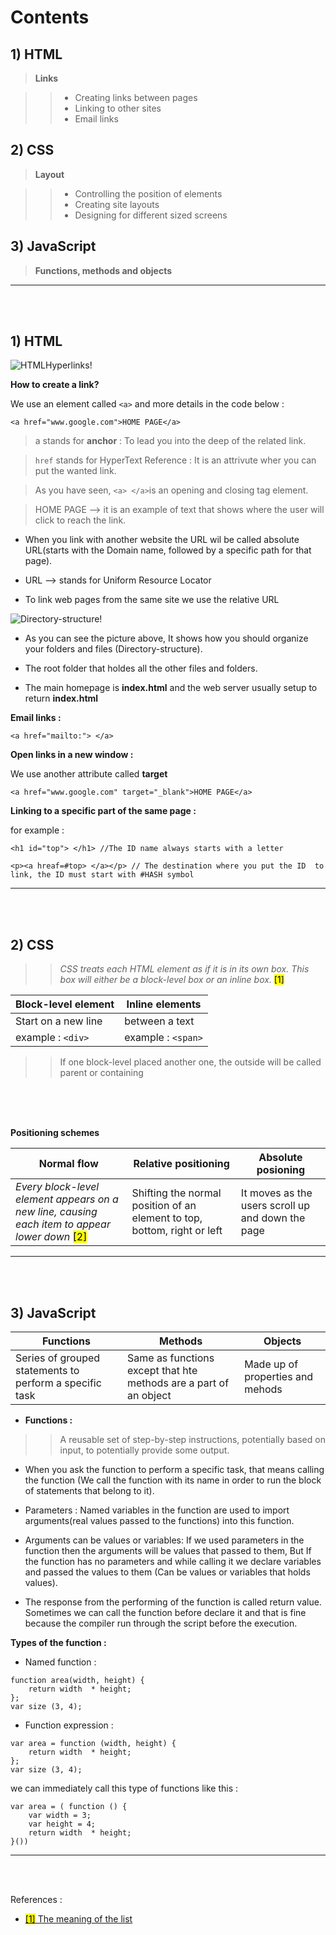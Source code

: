 # Contents 

## 1) HTML

> **Links**

>> * Creating links between pages
>> * Linking to other sites
>> * Email links

## 2) CSS

> **Layout**

>> * Controlling the position of elements
>> * Creating site layouts
>> * Designing for different sized screens

## 3) JavaScript

> **Functions, methods and objects**


<hr>
<br>
<br>

## 1) HTML


![HTMLHyperlinks!](https://weblog.west-wind.com/images/2019/Non-Navigating-Links-for-JavaScript-Handling/EmptyHref.png)


**How to create a link?**

We use an element called ``<a>`` and more details in the code below :

```
<a href="www.google.com">HOME PAGE</a>
```

> a stands for **anchor** : To lead you into the deep of the related link.

> ``href`` stands for HyperText Reference : It is an attrivute wher you can put the wanted link.

> As you have seen, ``<a> </a>``is an opening and closing tag element. 

> HOME PAGE --> it is an example of text that shows where the user will click to reach the link.

* When you link with another website the URL wil be called absolute URL(starts with the Domain name, followed by a specific path for that page).

* URL --> stands for Uniform Resource Locator

* To link web pages from the same site we use the relative URL

![Directory-structure!](https://i.imgur.com/NwLFL4V.png)

* As you can see the picture above, It shows how you should organize your folders and files (Directory-structure).

* The root folder that holdes all the other files and folders.

* The main homepage is **index.html** and the web server usually setup to return **index.html**



**Email links  :**

```
<a href="mailto:"> </a>
```

**Open links in a new window :**

We use another attribute called **target**

```
<a href="www.google.com" target="_blank">HOME PAGE</a>
```

**Linking to a specific part of the same page  :**

for example : 

```
<h1 id="top"> </h1> //The ID name always starts with a letter

<p><a hreaf=#top> </a></p> // The destination where you put the ID  to link, the ID must start with #HASH symbol
```


<hr>
<br>
<br>

## 2) CSS

>> <cite> CSS treats each HTML element as if it is in its own box. This box will either be a block-level box or an inline box. </cite> <mark> [1] </mark>

| Block-level element | Inline elements    |
|---------------------|--------------------|
| Start on a new line |between a text      |
| example : ``<div>`` |example : ``<span>``|


>> If one block-level placed another one, the outside will be called parent or containing



<br>
<br>
<br>

**Positioning schemes**


| Normal flow         | Relative positioning | Absolute posioning |
|---------------------|----------------------|--------------------|
| <cite>Every block-level element appears on a new line, causing each item to appear lower down </cite>  <mark>[2]</mark>  |Shifting the normal position of an element to top, bottom, right or left| It moves as the users scroll up and down the page |


<hr>
<br>
<br>

## 3) JavaScript


| Functions           | Methods              | Objects            |
|---------------------|----------------------|--------------------|
| Series of grouped statements to perform a specific task           | Same as functions except that hte methods are a part of an object              | Made up of properties and mehods            |


+ **Functions :**

>> A reusable set of step-by-step instructions, potentially based on input, to potentially provide some output. 

* When you ask the function to perform a specific task, that means calling the function (We call the function with its name in order to run the block of statements that belong to it).

* Parameters : Named variables in the function are used to import arguments(real values passed to the functions) into this function.

* Arguments can be values or variables: If we used parameters in the function then the arguments will be values that passed to them, But If the function has no parameters and while calling it we declare variables and passed the values to them (Can be values or variables that holds values).

* The response from the performing of the function is called return value.
Sometimes we can call the function before declare it and that is fine because the compiler run through the script before the execution. 

**Types of the function :**

* Named function : 

```
function area(width, height) {
    return width  * height;
};
var size (3, 4);
```

* Function expression : 

```
var area = function (width, height) {
    return width  * height;
};
var size (3, 4);
```

we can immediately call this type of functions like this :

```
var area = ( function () {
    var width = 3;
    var height = 4;
    return width  * height;
}())
```

<hr>
<br>
<br>


References :

* [<mark>[1]</mark> The meaning of the list](https://dictionary.cambridge.org/dictionary/english/list)